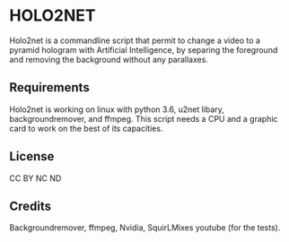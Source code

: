 # HOLO2NET
Holo2net is a commandline script that permit to change a video to a pyramid hologram with Artificial Intelligence, by separing the foreground and removing the background without any parallaxes.
## Requirements
Holo2net is working on linux with python 3.6, u2net libary, backgroundremover, and ffmpeg. This script needs a CPU and a graphic card to work on the best of its capacities.
## License
CC BY NC ND
## Credits
Backgroundremover, ffmpeg, Nvidia, SquirLMixes‬ youtube (for the tests).

